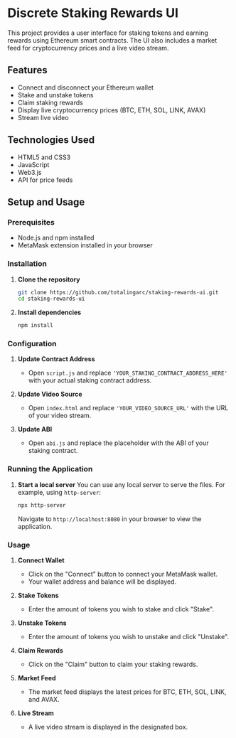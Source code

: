 # Discrete Staking Rewards UI

This project provides a user interface for staking tokens and earning rewards using Ethereum smart contracts. The UI also includes a market feed for cryptocurrency prices and a live video stream.

## Features

- Connect and disconnect your Ethereum wallet
- Stake and unstake tokens
- Claim staking rewards
- Display live cryptocurrency prices (BTC, ETH, SOL, LINK, AVAX)
- Stream live video

## Technologies Used

- HTML5 and CSS3
- JavaScript
- Web3.js
-  API for price feeds

## Setup and Usage

### Prerequisites

- Node.js and npm installed
- MetaMask extension installed in your browser

### Installation

1. **Clone the repository**
    ```sh
    git clone https://github.com/totalingarc/staking-rewards-ui.git
    cd staking-rewards-ui
    ```

2. **Install dependencies**
    ```sh
    npm install
    ```

### Configuration

1. **Update Contract Address**
    - Open `script.js` and replace `'YOUR_STAKING_CONTRACT_ADDRESS_HERE'` with your actual staking contract address.

2. **Update Video Source**
    - Open `index.html` and replace `'YOUR_VIDEO_SOURCE_URL'` with the URL of your video stream.

3. **Update ABI**
    - Open `abi.js` and replace the placeholder with the ABI of your staking contract.

### Running the Application

1. **Start a local server**
    You can use any local server to serve the files. For example, using `http-server`:
    ```sh
    npx http-server
    ```
    Navigate to `http://localhost:8080` in your browser to view the application.

### Usage

1. **Connect Wallet**
    - Click on the "Connect" button to connect your MetaMask wallet.
    - Your wallet address and balance will be displayed.

2. **Stake Tokens**
    - Enter the amount of tokens you wish to stake and click "Stake".

3. **Unstake Tokens**
    - Enter the amount of tokens you wish to unstake and click "Unstake".

4. **Claim Rewards**
    - Click on the "Claim" button to claim your staking rewards.

5. **Market Feed**
    - The market feed displays the latest prices for BTC, ETH, SOL, LINK, and AVAX.

6. **Live Stream**
    - A live video stream is displayed in the designated box.



